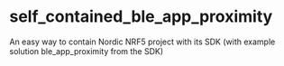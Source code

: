 # self_contained_ble_app_proximity
An easy way to contain Nordic NRF5 project with its SDK (with example solution ble_app_proximity from the SDK)
